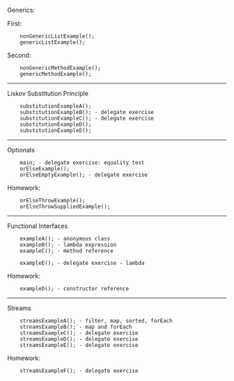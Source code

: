 Generics: 

First: 

        nonGenericListExample();
        genericListExample();
        
Second:  

        nonGenericMethodExample();
        genericMethodExample(); 
        
        
        
---

Liskov Substitution Principle

        substitutionExampleA();
        substitutionExampleB(); - delegate exercise
        substitutionExampleC(); - delegate exercise
        substitutionExampleD();
        substitutionExampleE();
          
--- 

Optionals

        main; - delegate exercise: equality test
        orElseExample();
        orElseEmptyExample(); - delegate exercise
        
Homework:

        orElseThrowExample();
        orElseThrowSuppliedExample(); 
        
---
Functional Interfaces

        exampleA(); - anonymous class
        exampleB(); - lambda expression
        exampleC(); - method reference
        
        exampleE(); - delegate exercise - lambda        
Homework: 
        
        exampleD(); - constructor reference
        
--- 
Streams

        streamsExampleA(); - filter, map, sorted, forEach
        streamsExampleB(); - map and forEach
        streamsExampleC(); - delegate exercise
        streamsExampleD(); - delegate exercise
        streamsExampleE(); - delegate exercise
        
        
Homework:

        streamsExampleF(); - delegate exercise
        

        
        